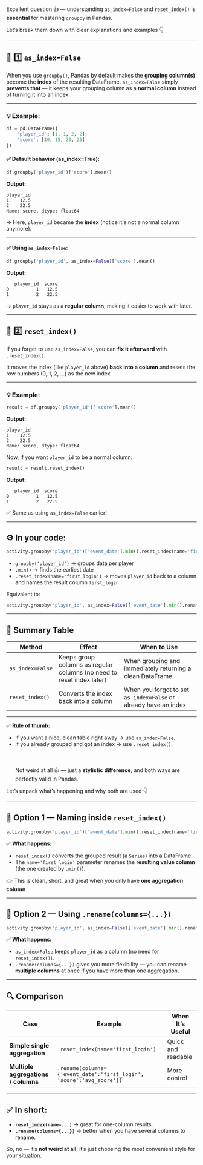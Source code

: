 Excellent question 👍 — understanding `as_index=False` and `reset_index()` is **essential** for mastering `groupby` in Pandas.

Let’s break them down with clear explanations and examples 👇

---

## 🧩 1️⃣ `as_index=False`

When you use `groupby()`, Pandas by default makes the **grouping column(s)** become the **index** of the resulting DataFrame.
`as_index=False` simply **prevents that** — it keeps your grouping column as a **normal column** instead of turning it into an index.

---

### 💡 Example:

```python
df = pd.DataFrame({
    'player_id': [1, 1, 2, 2],
    'score': [10, 15, 20, 25]
})
```

#### ✅ Default behavior (as_index=True):

```python
df.groupby('player_id')['score'].mean()
```

**Output:**

```
player_id
1    12.5
2    22.5
Name: score, dtype: float64
```

→ Here, `player_id` became the **index** (notice it's not a normal column anymore).

---

#### ✅ Using `as_index=False`:

```python
df.groupby('player_id', as_index=False)['score'].mean()
```

**Output:**

```
   player_id  score
0          1   12.5
1          2   22.5
```

→ `player_id` stays as a **regular column**, making it easier to work with later.

---

## 🧩 2️⃣ `reset_index()`

If you forget to use `as_index=False`, you can **fix it afterward** with `.reset_index()`.

It moves the index (like `player_id` above) **back into a column** and resets the row numbers (0, 1, 2, …) as the new index.

---

### 💡 Example:

```python
result = df.groupby('player_id')['score'].mean()
```

**Output:**

```
player_id
1    12.5
2    22.5
Name: score, dtype: float64
```

Now, if you want `player_id` to be a normal column:

```python
result = result.reset_index()
```

**Output:**

```
   player_id  score
0          1   12.5
1          2   22.5
```

✅ Same as using `as_index=False` earlier!

---

## ⚙️ In your code:

```python
activity.groupby('player_id')['event_date'].min().reset_index(name='first_login')
```

* `groupby('player_id')` → groups data per player
* `.min()` → finds the earliest date
* `.reset_index(name='first_login')` → moves `player_id` back to a column and names the result column `first_login`

Equivalent to:

```python
activity.groupby('player_id', as_index=False)['event_date'].min().rename(columns={'event_date': 'first_login'})
```

---

## 🧠 Summary Table

| Method           | Effect                                                                | When to Use                                                      |
| ---------------- | --------------------------------------------------------------------- | ---------------------------------------------------------------- |
| `as_index=False` | Keeps group columns as regular columns (no need to reset index later) | When grouping and immediately returning a clean DataFrame        |
| `reset_index()`  | Converts the index back into a column                                 | When you forgot to set `as_index=False` or already have an index |

---

✅ **Rule of thumb:**

* If you want a nice, clean table right away → use `as_index=False`.
* If you already grouped and got an index → use `.reset_index()`.
<br><br><br><br>
Not weird at all 👍 — just a **stylistic difference**, and both ways are perfectly valid in Pandas.

Let’s unpack what’s happening and why both are used 👇

---

## 🧩 Option 1 — Naming inside `reset_index()`

```python
activity.groupby('player_id')['event_date'].min().reset_index(name='first_login')
```

✅ **What happens:**

* `reset_index()` converts the grouped result (a `Series`) into a DataFrame.
* The `name='first_login'` parameter renames the **resulting value column** (the one created by `.min()`).

👉 This is clean, short, and great when you only have **one aggregation column**.

---

## 🧩 Option 2 — Using `.rename(columns={...})`

```python
activity.groupby('player_id', as_index=False)['event_date'].min().rename(columns={'event_date': 'first_login'})
```

✅ **What happens:**

* `as_index=False` keeps `player_id` as a column (no need for `reset_index()`).
* `.rename(columns={...})` gives you more flexibility — you can rename **multiple columns** at once if you have more than one aggregation.

---

## 🔍 Comparison

| Case                                | Example                                                              | When It’s Useful   |
| ----------------------------------- | -------------------------------------------------------------------- | ------------------ |
| **Simple single aggregation**       | `.reset_index(name='first_login')`                                   | Quick and readable |
| **Multiple aggregations / columns** | `.rename(columns={'event_date':'first_login', 'score':'avg_score'})` | More control       |

---

## ✅ In short:

* **`reset_index(name=...)`** → great for one-column results.
* **`.rename(columns={...})`** → better when you have several columns to rename.

So, no — it’s **not weird at all**; it’s just choosing the most convenient style for your situation.
